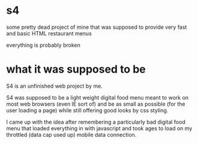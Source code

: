 # s4
 some pretty dead project of mine that was supposed to provide very fast and basic HTML restaurant menus

everything is probably broken

# what it was supposed to be
S4 is an unfinished web project by me.

S4 was supposed to be a light weight digital food menu meant to work on most web browsers (even IE sort of) and be as small as possible (for the user loading a page) while still offering good looks by css styling. 

I came up with the idea after remembering a particularly bad digital food menu that loaded everything in with javascript and took ages to load on my throttled (data cap used up) mobile data connection.
